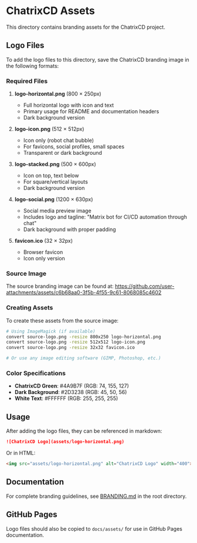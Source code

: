 # ChatrixCD Assets

This directory contains branding assets for the ChatrixCD project.

## Logo Files

To add the logo files to this directory, save the ChatrixCD branding image in the following formats:

### Required Files

1. **logo-horizontal.png** (800 × 250px)
   - Full horizontal logo with icon and text
   - Primary usage for README and documentation headers
   - Dark background version

2. **logo-icon.png** (512 × 512px)
   - Icon only (robot chat bubble)
   - For favicons, social profiles, small spaces
   - Transparent or dark background

3. **logo-stacked.png** (500 × 600px)
   - Icon on top, text below
   - For square/vertical layouts
   - Dark background version

4. **logo-social.png** (1200 × 630px)
   - Social media preview image
   - Includes logo and tagline: "Matrix bot for CI/CD automation through chat"
   - Dark background with proper padding

5. **favicon.ico** (32 × 32px)
   - Browser favicon
   - Icon only version

### Source Image

The source branding image can be found at:
https://github.com/user-attachments/assets/c6b68aa0-3f5b-4f55-9c61-8068085c4602

### Creating Assets

To create these assets from the source image:

```bash
# Using ImageMagick (if available)
convert source-logo.png -resize 800x250 logo-horizontal.png
convert source-logo.png -resize 512x512 logo-icon.png
convert source-logo.png -resize 32x32 favicon.ico

# Or use any image editing software (GIMP, Photoshop, etc.)
```

### Color Specifications

- **ChatrixCD Green**: #4A9B7F (RGB: 74, 155, 127)
- **Dark Background**: #2D3238 (RGB: 45, 50, 56)
- **White Text**: #FFFFFF (RGB: 255, 255, 255)

## Usage

After adding the logo files, they can be referenced in markdown:

```markdown
![ChatrixCD Logo](assets/logo-horizontal.png)
```

Or in HTML:

```html
<img src="assets/logo-horizontal.png" alt="ChatrixCD Logo" width="400">
```

## Documentation

For complete branding guidelines, see [BRANDING.md](../BRANDING.md) in the root directory.

## GitHub Pages

Logo files should also be copied to `docs/assets/` for use in GitHub Pages documentation.
